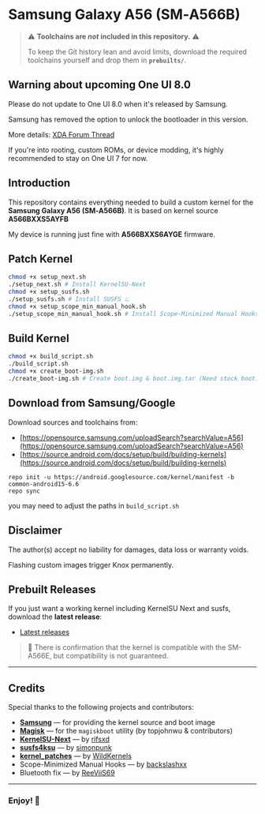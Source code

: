 # Samsung Galaxy A56 (SM‑A566B)

> ⚠️ **Toolchains are *not* included in this repository.** ⚠️
> 
> To keep the Git history lean and avoid limits, download the required toolchains yourself and drop them in **`prebuilts/`**.

## Warning about upcoming One UI 8.0

Please do not update to One UI 8.0 when it's released by Samsung.

Samsung has removed the option to unlock the bootloader in this version.

More details: [XDA Forum Thread](https://xdaforums.com/t/bootloader-unlocking-option-removed-from-one-ui-8-0.4751904/)

If you're into rooting, custom ROMs, or device modding, it's highly recommended to stay on One UI 7 for now.

## Introduction

This repository contains everything needed to build a custom kernel for the **Samsung Galaxy A56 (SM‑A566B)**.
It is based on kernel source **A566BXXS5AYFB**

My device is running just fine with **A566BXXS6AYGE** firmware.

## Patch Kernel

```bash
chmod +x setup_next.sh
./setup_next.sh # Install KernelSU-Next
chmod +x setup_susfs.sh
./setup_susfs.sh # Install SUSFS ඞ
chmod +x setup_scope_min_manual_hook.sh
./setup_scope_min_manual_hook.sh # Install Scope-Minimized Manual Hooks 
```

## Build Kernel

```bash
chmod +x build_script.sh
./build_script.sh
chmod +x create_boot-img.sh
./create_boot-img.sh # Create boot.img & boot.img.tar (Need stock boot.img in magiskboot)
```

## Download from Samsung/Google

Download sources and toolchains from:

* [https://opensource.samsung.com/uploadSearch?searchValue=A56](https://opensource.samsung.com/uploadSearch?searchValue=A56)
* [https://source.android.com/docs/setup/build/building-kernels](https://source.android.com/docs/setup/build/building-kernels)

```
repo init -u https://android.googlesource.com/kernel/manifest -b common-android15-6.6
repo sync
```
you may need to adjust the paths in ```build_script.sh```

## Disclaimer

The author(s) accept no liability for damages, data loss or warranty voids.

Flashing custom images trigger Knox permanently.

## Prebuilt Releases

If you just want a working kernel including KernelSU Next and susfs, download the **latest release**:

* [Latest releases](https://github.com/Luciiuss/sm-a566b/releases)

> 🚨 There is confirmation that the kernel is compatible with the SM-A566E, but compatibility is not guaranteed.
---

## Credits

Special thanks to the following projects and contributors:

* [**Samsung**](https://opensource.samsung.com/) — for providing the kernel source and boot image
* [**Magisk**](https://github.com/topjohnwu/Magisk) — for the `magiskboot` utility (by topjohnwu & contributors)
* [**KernelSU-Next**](https://github.com/KernelSU-Next/KernelSU-Next) — by [rifsxd](https://github.com/rifsxd)
* [**susfs4ksu**](https://gitlab.com/simonpunk/susfs4ksu) — by [simonpunk](https://gitlab.com/simonpunk)
* [**kernel_patches**](https://github.com/WildKernels/kernel_patches) — by [WildKernels](https://github.com/WildKernels/)
* Scope-Minimized Manual Hooks — by [backslashxx](https://github.com/backslashxx)
* Bluetooth fix — by [ReeViiS69](https://github.com/ReeViiS69)

---

### Enjoy! 🚀
